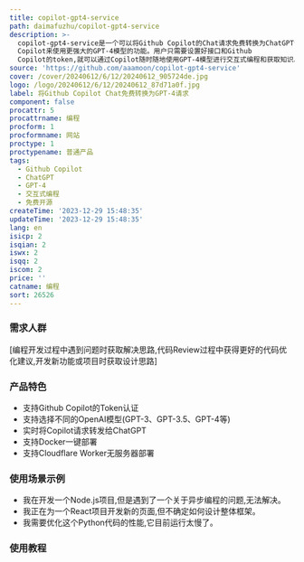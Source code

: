 ```yaml
---
title: copilot-gpt4-service
path: daimafuzhu/copilot-gpt4-service
description: >-
  copilot-gpt4-service是一个可以将Github Copilot的Chat请求免费转换为ChatGPT请求的工具,实现通过Github
  Copilot来使用更强大的GPT-4模型的功能。用户只需要设置好接口和Github
  Copilot的token,就可以通过Copilot随时随地使用GPT-4模型进行交互式编程和获取知识。该项目实现简单、部署方便,可以帮助编程者提高工作效率。
source: 'https://github.com/aaamoon/copilot-gpt4-service'
cover: /cover/20240612/6/12/20240612_905724de.jpg
logo: /logo/20240612/6/12/20240612_87d71a0f.jpg
label: 将Github Copilot Chat免费转换为GPT-4请求
component: false
procattr: 5
procattrname: 编程
procform: 1
procformname: 网站
proctype: 1
proctypename: 普通产品
tags:
  - Github Copilot
  - ChatGPT
  - GPT-4
  - 交互式编程
  - 免费开源
createTime: '2023-12-29 15:48:35'
updateTime: '2023-12-29 15:48:35'
lang: en
isicp: 2
isqian: 2
iswx: 2
isqq: 2
iscom: 2
price: ''
catname: 编程
sort: 26526
---
```




### 需求人群
[编程开发过程中遇到问题时获取解决思路,代码Review过程中获得更好的代码优化建议,开发新功能或项目时获取设计思路]

### 产品特色
- 支持Github Copilot的Token认证
- 支持选择不同的OpenAI模型(GPT-3、GPT-3.5、GPT-4等)
- 实时将Copilot请求转发给ChatGPT
- 支持Docker一键部署
- 支持Cloudflare Worker无服务器部署

### 使用场景示例
- 我在开发一个Node.js项目,但是遇到了一个关于异步编程的问题,无法解决。
- 我正在为一个React项目开发新的页面,但不确定如何设计整体框架。
- 我需要优化这个Python代码的性能,它目前运行太慢了。

### 使用教程


  
